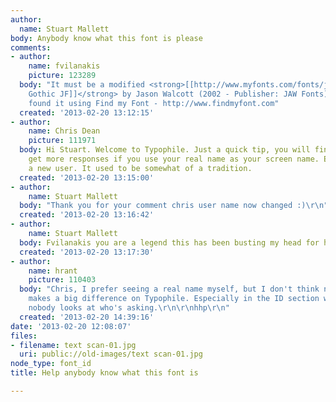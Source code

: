 ```yaml
---
author:
  name: Stuart Mallett
body: Anybody know what this font is please
comments:
- author:
    name: fvilanakis
    picture: 123289
  body: "It must be a modified <strong>[[http://www.myfonts.com/fonts/jawfonts/bronson-gothic-jf/|Bronson
    Gothic JF]]</strong> by Jason Walcott (2002 - Publisher: JAW Fonts)\r\n\r\n-----------------------------------------------\r\nI
    found it using Find my Font - http://www.findmyfont.com"
  created: '2013-02-20 13:12:15'
- author:
    name: Chris Dean
    picture: 111971
  body: Hi Stuart. Welcome to Typophile. Just a quick tip, you will find that you
    get more responses if you use your real name as your screen name. Especially as
    a new user. It used to be somewhat of a tradition.
  created: '2013-02-20 13:15:00'
- author:
    name: Stuart Mallett
  body: "Thank you for your comment chris user name now changed :)\r\n"
  created: '2013-02-20 13:16:42'
- author:
    name: Stuart Mallett
  body: Fvilanakis you are a legend this has been busting my head for hours!
  created: '2013-02-20 13:17:30'
- author:
    name: hrant
    picture: 110403
  body: "Chris, I prefer seeing a real name myself, but I don't think not using one
    makes a big difference on Typophile. Especially in the ID section where virtually
    nobody looks at who's asking.\r\n\r\nhhp\r\n"
  created: '2013-02-20 14:39:16'
date: '2013-02-20 12:08:07'
files:
- filename: text scan-01.jpg
  uri: public://old-images/text scan-01.jpg
node_type: font_id
title: Help anybody know what this font is

---
```

